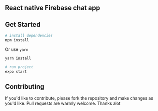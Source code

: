 ## React native Firebase chat app

## Get Started
``` bash
# install dependencies
npm install
```
Or use `yarn`
``` bash
yarn install
```
``` bash
# run project
expo start
```
## Contributing

If you'd like to contribute, please fork the repository and make changes as
you'd like. Pull requests are warmly welcome. Thanks alot

